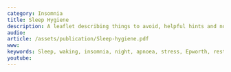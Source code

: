 ```yaml
---
category: Insomnia
title: Sleep Hygiene
description: A leaflet describing things to avoid, helpful hints and notes on illness related to poor sleep
audio: 
article: /assets/publication/Sleep-hygiene.pdf
www: 
keywords: Sleep, waking, insomnia, night, apnoea, stress, Epworth, restriction, audio, questionnaire, sleep hygiene, sleep problem, sleep restriction
youtube:
--- 
```

